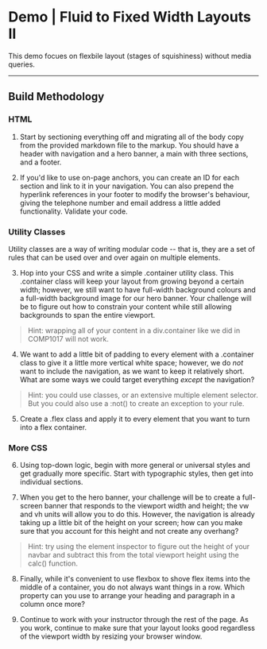 # Demo | Fluid to Fixed Width Layouts II

This demo focues on flexbile layout (stages of squishiness) without media queries.

--- 

## Build Methodology


### HTML

1. Start by sectioning everything off and migrating all of the body copy from the provided markdown file to the markup. You should have a header with navigation and a hero banner, a main with three sections, and a footer.

2. If you'd like to use on-page anchors, you can create an ID for each section and link to it in your navigation. You can also prepend the hyperlink references in your footer to modify the browser's behaviour, giving the telephone number and email address a little added functionality. Validate your code.


### Utility Classes

Utility classes are a way of writing modular code -- that is, they are a set of rules that can be used over and over again on multiple elements.

3. Hop into your CSS and write a simple .container utility class. This .container class will keep your layout from growing beyond a certain width; however, we still want to have full-width background colours and a full-width background image for our hero banner. Your challenge will be to figure out how to constrain your content while still allowing backgrounds to span the entire viewport.

> Hint: wrapping all of your content in a div.container like we did in COMP1017 will not work.

4. We want to add a little bit of padding to every element with a .container class to give it a little more vertical white space; however, we do *not* want to include the navigation, as we want to keep it relatively short. What are some ways we could target everything *except* the navigation? 

> Hint: you could use classes, or an extensive multiple element selector. But you could also use a :not() to create an exception to your rule.

5. Create a .flex class and apply it to every element that you want to turn into a flex container. 


### More CSS

6. Using top-down logic, begin with more general or universal styles and get gradually more specific. Start with typographic styles, then get into individual sections.

7. When you get to the hero banner, your challenge will be to create a full-screen banner that responds to the viewport width and height; the vw and vh units will allow you to do this. However, the navigation is already taking up a little bit of the height on your screen; how can you make sure that you account for this height and not create any overhang?

> Hint: try using the element inspector to figure out the height of your navbar and subtract this from the total viewport height using the calc() function.

8. Finally, while it's convenient to use flexbox to shove flex items into the middle of a container, you do not always want things in a row. Which property can you use to arrange your heading and paragraph in a column once more?

9. Continue to work with your instructor through the rest of the page. As you work, continue to make sure that your layout looks good regardless of the viewport width by resizing your browser window.
